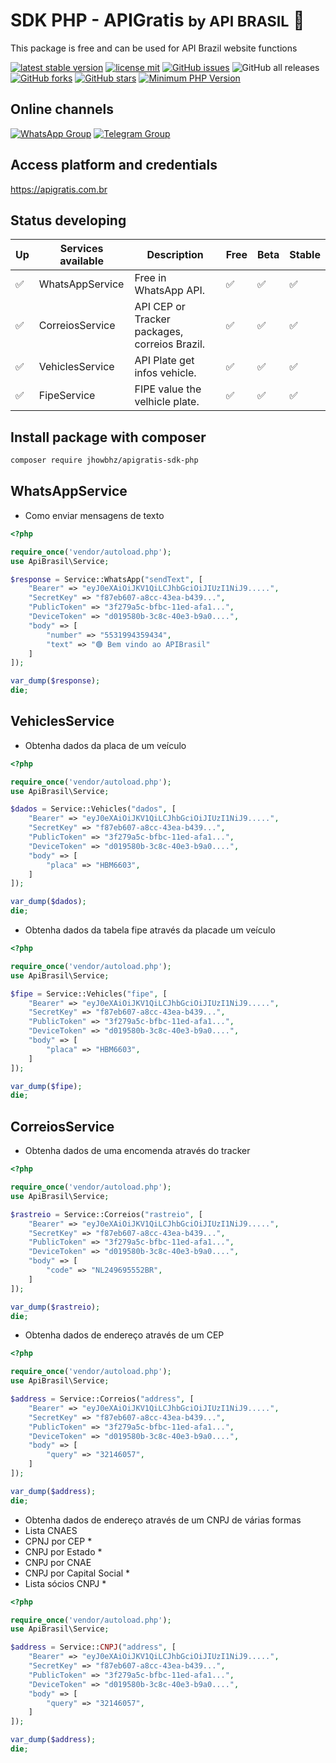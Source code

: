 # SDK PHP - APIGratis <small> by API BRASIL</small>  🚀
This package is free and can be used for API Brazil website functions

[![latest stable version](https://poser.pugx.org/jhowbhz/apigratis-sdk-php/v/stable.svg)](https://packagist.org/packages/jhowbhz/apigratis-sdk-php)
[![license mit](https://poser.pugx.org/jhowbhz/apigratis-sdk-php/license.svg)](https://packagist.org/packages/jhowbhz/apigratis-sdk-php)
<a href="https://github.com/APIBrasil/apigratis-sdk-php/issues" target="_blank"><img alt="GitHub issues" src="https://img.shields.io/github/issues/APIBrasil/apigratis-sdk-php"></a>
<img alt="GitHub all releases" src="https://img.shields.io/github/downloads/APIBrasil/apigratis-sdk-php/total">
<a href="https://github.com/jhowbhz/apigratis-sdk-php/network" target="_blank"><img alt="GitHub forks" src="https://img.shields.io/github/forks/APIBrasil/apigratis-sdk-php"></a>
<a href="https://github.com/jhowbhz/apigratis-sdk-php/stargazers" target="_blank"><img alt="GitHub stars" src="https://img.shields.io/github/stars/APIBrasil/apigratis-sdk-php"></a>
[![Minimum PHP Version](https://img.shields.io/badge/php-%3E%3D%208.0-8892BF.svg?style=flat-square)](https://php.net/)

## Online channels
[![WhatsApp Group](https://img.shields.io/badge/WhatsApp-Group-25D366?logo=whatsapp)](https://chat.whatsapp.com/KsxrUGIPWvUBYAjI1ogaGs)
[![Telegram Group](https://img.shields.io/badge/Telegram-Group-32AFED?logo=telegram)](https://t.me/apigratisoficial)

## Access platform and credentials
https://apigratis.com.br

## Status developing

| Up  | Services available            | Description       | Free    | Beta        | Stable   |
------|-------------------------------|-------------------|---------| ------------------------- | ------------------------- |
| ✅ | WhatsAppService                | Free in WhatsApp API.        |   ✅   | ✅                | ✅                    |
| ✅ | CorreiosService                | API CEP or Tracker packages, correios Brazil.      |   ✅   | ✅                   | ✅                   |
| ✅ | VehiclesService                  | API Plate get infos vehicle.       |   ✅   | ✅                   | ✅                   |
| ✅ | FipeService                    | FIPE value the velhicle plate.       |   ✅   | ✅                   | ✅                   |

## Install package with composer
```bash
composer require jhowbhz/apigratis-sdk-php
```

## WhatsAppService
- Como enviar mensagens de texto

```php
<?php

require_once('vendor/autoload.php');
use ApiBrasil\Service;

$response = Service::WhatsApp("sendText", [
    "Bearer" => "eyJ0eXAiOiJKV1QiLCJhbGciOiJIUzI1NiJ9.....",
    "SecretKey" => "f87eb607-a8cc-43ea-b439...",
    "PublicToken" => "3f279a5c-bfbc-11ed-afa1...", 
    "DeviceToken" => "d019580b-3c8c-40e3-b9a0....",
    "body" => [
        "number" => "5531994359434",
        "text" => "🟢 Bem vindo ao APIBrasil"
    ]
]);

var_dump($response);
die;
```
## VehiclesService
- Obtenha dados da placa de um veículo

```php
<?php

require_once('vendor/autoload.php');
use ApiBrasil\Service;

$dados = Service::Vehicles("dados", [
    "Bearer" => "eyJ0eXAiOiJKV1QiLCJhbGciOiJIUzI1NiJ9.....",
    "SecretKey" => "f87eb607-a8cc-43ea-b439...",
    "PublicToken" => "3f279a5c-bfbc-11ed-afa1...", 
    "DeviceToken" => "d019580b-3c8c-40e3-b9a0....",
    "body" => [
        "placa" => "HBM6603",
    ]
]);

var_dump($dados);
die;
```
- Obtenha dados da tabela fipe através da placade um veículo

```php
<?php

require_once('vendor/autoload.php');
use ApiBrasil\Service;

$fipe = Service::Vehicles("fipe", [
    "Bearer" => "eyJ0eXAiOiJKV1QiLCJhbGciOiJIUzI1NiJ9.....",
    "SecretKey" => "f87eb607-a8cc-43ea-b439...",
    "PublicToken" => "3f279a5c-bfbc-11ed-afa1...", 
    "DeviceToken" => "d019580b-3c8c-40e3-b9a0....",
    "body" => [
        "placa" => "HBM6603",
    ]
]);

var_dump($fipe);
die;
```

## CorreiosService
- Obtenha dados de uma encomenda através do tracker

```php
<?php

require_once('vendor/autoload.php');
use ApiBrasil\Service;

$rastreio = Service::Correios("rastreio", [
    "Bearer" => "eyJ0eXAiOiJKV1QiLCJhbGciOiJIUzI1NiJ9.....",
    "SecretKey" => "f87eb607-a8cc-43ea-b439...",
    "PublicToken" => "3f279a5c-bfbc-11ed-afa1...", 
    "DeviceToken" => "d019580b-3c8c-40e3-b9a0....",
    "body" => [
        "code" => "NL249695552BR",
    ]
]);

var_dump($rastreio);
die;
```
- Obtenha dados de endereço através de um CEP

```php
<?php

require_once('vendor/autoload.php');
use ApiBrasil\Service;

$address = Service::Correios("address", [
    "Bearer" => "eyJ0eXAiOiJKV1QiLCJhbGciOiJIUzI1NiJ9.....",
    "SecretKey" => "f87eb607-a8cc-43ea-b439...",
    "PublicToken" => "3f279a5c-bfbc-11ed-afa1...", 
    "DeviceToken" => "d019580b-3c8c-40e3-b9a0....",
    "body" => [
        "query" => "32146057",
    ]
]);

var_dump($address);
die;
```

- Obtenha dados de endereço através de um CNPJ de várias formas
- Lista CNAES
- CPNJ por CEP *
- CNPJ por Estado *
- CNPJ por CNAE
- CNPJ por Capital Social *
- Lista sócios CNPJ *

```php
<?php

require_once('vendor/autoload.php');
use ApiBrasil\Service;

$address = Service::CNPJ("address", [
    "Bearer" => "eyJ0eXAiOiJKV1QiLCJhbGciOiJIUzI1NiJ9.....",
    "SecretKey" => "f87eb607-a8cc-43ea-b439...",
    "PublicToken" => "3f279a5c-bfbc-11ed-afa1...", 
    "DeviceToken" => "d019580b-3c8c-40e3-b9a0....",
    "body" => [
        "query" => "32146057",
    ]
]);

var_dump($address);
die;
```